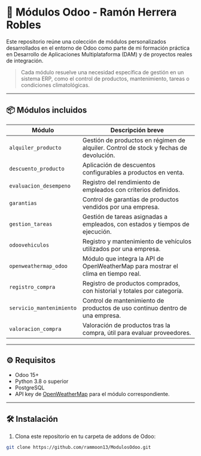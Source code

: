 # 🧩 Módulos Odoo - Ramón Herrera Robles

Este repositorio reúne una colección de módulos personalizados desarrollados en el entorno de Odoo como parte de mi formación práctica en Desarrollo de Aplicaciones Multiplataforma (DAM) y de proyectos reales de integración.

> Cada módulo resuelve una necesidad específica de gestión en un sistema ERP, como el control de productos, mantenimiento, tareas o condiciones climatológicas.

---

## 📦 Módulos incluidos

| Módulo | Descripción breve |
|--------|--------------------|
| `alquiler_producto` | Gestión de productos en régimen de alquiler. Control de stock y fechas de devolución. |
| `descuento_producto` | Aplicación de descuentos configurables a productos en venta. |
| `evaluacion_desempeno` | Registro del rendimiento de empleados con criterios definidos. |
| `garantias` | Control de garantías de productos vendidos por una empresa. |
| `gestion_tareas` | Gestión de tareas asignadas a empleados, con estados y tiempos de ejecución. |
| `odoovehiculos` | Registro y mantenimiento de vehículos utilizados por una empresa. |
| `openweathermap_odoo` | Módulo que integra la API de OpenWeatherMap para mostrar el clima en tiempo real. |
| `registro_compra` | Registro de productos comprados, con historial y totales por categoría. |
| `servicio_mantenimiento` | Control de mantenimiento de productos de uso continuo dentro de una empresa. |
| `valoracion_compra` | Valoración de productos tras la compra, útil para evaluar proveedores. |

---

## ⚙️ Requisitos

- Odoo 15+  
- Python 3.8 o superior  
- PostgreSQL  
- API key de [OpenWeatherMap](https://openweathermap.org/api) para el módulo correspondiente.

---

## 🛠 Instalación

1. Clona este repositorio en tu carpeta de addons de Odoo:

```bash
git clone https://github.com/rammoon13/ModulosOdoo.git
